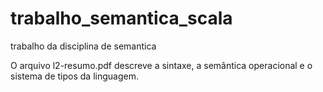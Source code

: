 trabalho_semantica_scala
========================

trabalho da disciplina de semantica

O arquivo l2-resumo.pdf descreve a sintaxe, a semântica operacional e o sistema de tipos da linguagem.

